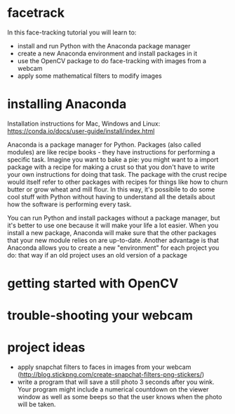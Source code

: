 # facetrack
In this face-tracking tutorial you will learn to:

- install and run Python with the Anaconda package manager
- create a new Anaconda environment and install packages in it
- use the OpenCV package to do face-tracking with images from a webcam
- apply some mathematical filters to modify images



# installing Anaconda

Installation instructions for Mac, Windows and Linux: https://conda.io/docs/user-guide/install/index.html

Anaconda is a package manager for Python. Packages (also called modules) are like recipe books - they have instructions for performing a specific task. Imagine you want to bake a pie: you might want to a import package with a recipe for making a crust so that you don't have to write your own instructions for doing that task. The package with the crust recipe would itself refer to other packages with recipes for things like how to churn butter or grow wheat and mill flour. In this way, it's possibile to do some cool stuff with Python without having to understand all the details about how the software is performing every task.

You can run Python and install packages without a package manager, but it's better to use one because it will make your life a lot easier. When you install a new package, Anaconda will make sure that the other packages that your new module relies on are up-to-date. Another advantage is that Anaconda allows you to create a new "environment" for each project you do: that way if an old project uses an old version of a package




# getting started with OpenCV

# trouble-shooting your webcam


# project ideas
- apply snapchat filters to faces in images from your webcam (http://blog.stickpng.com/create-snapchat-filters-png-stickers/)
- write a program that will save a still photo 3 seconds after you wink. Your program might include a numerical countdown on the viewer window as well as some beeps so that the user knows when the photo will be taken.
